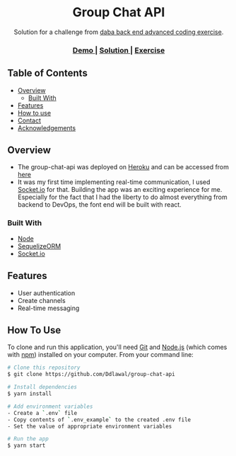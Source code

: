 <!-- Please update value in the {}  -->

<h1 align="center">Group Chat API</h1>

<div align="center">
   Solution for a challenge from  <a href="https://investondaba.notion.site/Back-end-Advanced-Test-44d8cc0ca5dc4224b082cffc90706647" target="_blank">daba back end advanced coding exercise</a>.
</div>

<div align="center">
  <h3>
    <a href="https://lawaldd-group-chat.herokuapp.com/">
      Demo
    </a>
    <span> | </span>
    <a href="https://github.com/Ddlawal/group-chat-api">
      Solution
    </a>
    <span> | </span>
    <a href="https://investondaba.notion.site/Back-end-Advanced-Test-44d8cc0ca5dc4224b082cffc90706647">
      Exercise
    </a>
  </h3>
</div>

<!-- TABLE OF CONTENTS -->

## Table of Contents

- [Overview](#overview)
  - [Built With](#built-with)
- [Features](#features)
- [How to use](#how-to-use)
- [Contact](#contact)
- [Acknowledgements](#acknowledgements)

<!-- OVERVIEW -->

## Overview

- The group-chat-api was deployed on [Heroku](https://nodejs.org/) and can be accessed from [here](https://lawaldd-group-chat.herokuapp.com/)
- It was my first time implementing real-time communication, I used [Socket.io](https://socket.io/) for that. Building the app was an exciting experience for me. Especially for the fact that I had the liberty to do almost everything from backend to DevOps, the font end will be built with react.

### Built With

<!-- This section should list any major frameworks that you built your project using. Here are a few examples.-->

- [Node](https://nodejs.org/)
- [SequelizeORM](https://sequelize.org/)
- [Socket.io](https://socket.io/)

## Features

<!-- List the features of your application or follow the template. Don't share the figma file here :) -->

- User authentication
- Create channels
- Real-time messaging

## How To Use

<!-- Example: -->

To clone and run this application, you'll need [Git](https://git-scm.com) and [Node.js](https://nodejs.org/en/download/) (which comes with [npm](http://npmjs.com)) installed on your computer. From your command line:

```bash
# Clone this repository
$ git clone https://github.com/Ddlawal/group-chat-api

# Install dependencies
$ yarn install

# Add environment variables
- Create a `.env` file
- Copy contents of `.env_example` to the created .env file
- Set the value of appropriate environment variables

# Run the app
$ yarn start
```
